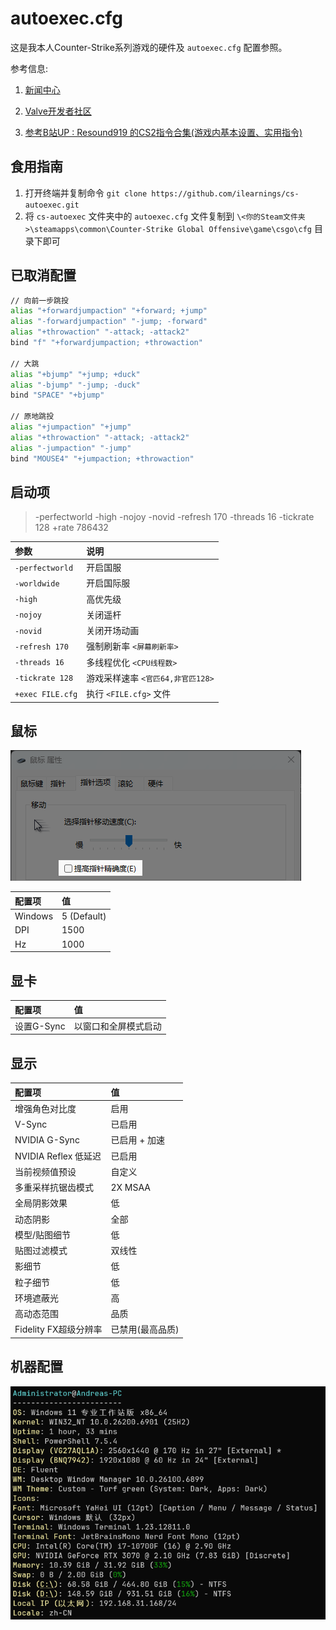 # autoexec.cfg

这是我本人Counter-Strike系列游戏的硬件及 ```autoexec.cfg``` 配置参照。

参考信息:

1. [新闻中心](https://store.steampowered.com/news/app/730)

2. [Valve开发者社区](https://developer.valvesoftware.com/wiki)

3. [参考B站UP : Resound919 的CS2指令合集(游戏内基本设置、实用指令)](https://www.bilibili.com/opus/919897577226240086)

## 食用指南

1. 打开终端并复制命令 ```git clone https://github.com/ilearnings/cs-autoexec.git``` 
2. 将 ```cs-autoexec``` 文件夹中的 ```autoexec.cfg``` 文件复制到 ```\<你的Steam文件夹>\steamapps\common\Counter-Strike Global Offensive\game\csgo\cfg``` 目录下即可

## 已取消配置

```zsh
// 向前一步跳投
alias "+forwardjumpaction" "+forward; +jump"
alias "-forwardjumpaction" "-jump; -forward"
alias "+throwaction" "-attack; -attack2"
bind "f" "+forwardjumpaction; +throwaction"

// 大跳
alias "+bjump" "+jump; +duck"
alias "-bjump" "-jump; -duck"
bind "SPACE" "+bjump"

// 原地跳投
alias "+jumpaction" "+jump"
alias "+throwaction" "-attack; -attack2"
alias "-jumpaction" "-jump"
bind "MOUSE4" "+jumpaction; +throwaction"
```

## 启动项

> -perfectworld -high -nojoy -novid -refresh 170 -threads 16 -tickrate 128 +rate 786432

| 参数 | 说明 |
| :--- | :--- |
| `-perfectworld` | 开启国服 |
| `-worldwide` | 开启国际服 |
| `-high` | 高优先级 |
| `-nojoy` | 关闭遥杆 |
| `-novid` | 关闭开场动画 |
| `-refresh 170` | 强制刷新率 `<屏幕刷新率>` |
| `-threads 16` | 多线程优化 `<CPU线程数>` |
| `-tickrate 128` | 游戏采样速率 `<官匹64,非官匹128>` |
| `+exec FILE.cfg` | 执行 `<FILE.cfg>` 文件 |

## 鼠标

![mouse](./screenshot/mouse.png)

| 配置项 | 值 |
| :--- | :--- |
| Windows | 5 (Default) |
| DPI | 1500 |
| Hz | 1000 |

## 显卡

| 配置项 | 值 |
| :--- | :--- |
| 设置G-Sync | 以窗口和全屏模式启动 |

## 显示

| 配置项 | 值 |
| :--- | :--- |
| 增强角色对比度 | 启用 |
| V-Sync | 已启用 |
| NVIDIA G-Sync | 已启用 + 加速 |
| NVIDIA Reflex 低延迟 | 已启用 |
| 当前视频值预设 | 自定义 |
| 多重采样抗锯齿模式 | 2X MSAA |
| 全局阴影效果 | 低 |
| 动态阴影 | 全部 |
| 模型/贴图细节 | 低 |
| 贴图过滤模式 | 双线性 |
| 影细节 | 低 |
| 粒子细节 | 低 |
| 环境遮蔽光 | 高 |
| 高动态范围 | 品质 |
| Fidelity FX超级分辨率 | 已禁用(最高品质) |

## 机器配置
![fastfetch](./screenshot/fastfetch.png)